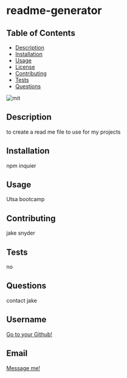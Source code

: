 # readme-generator

  ## Table of Contents
  - [Description](#description)
  - [Installation](#installation)
  - [Usage](#usage)
  - [License](#license)
  - [Contributing](#contributing)
  - [Tests](#tests)
  - [Questions](#questions)



![mit](https://img.shields.io/badge/license-mit-blue)

## Description
to create a read me file to use for my projects

## Installation
npm inquier

## Usage
Utsa bootcamp

## Contributing
jake snyder

## Tests
no

## Questions
contact jake

## Username
[Go to your Github!](https://github.com/iamjakes)

## Email
[Message me!](jsnyder7207@icloud.com)
